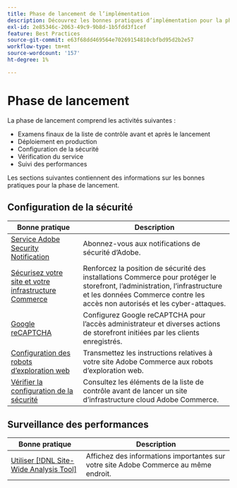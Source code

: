 ```yaml
---
title: Phase de lancement de l’implémentation
description: Découvrez les bonnes pratiques d’implémentation pour la phase de lancement des projets Adobe Commerce.
exl-id: 2e85346c-2063-49c9-9b8d-1b5fdd3f1cef
feature: Best Practices
source-git-commit: e63f68dd469564e70269154810cbfbd95d2b2e57
workflow-type: tm+mt
source-wordcount: '157'
ht-degree: 1%

---
```


# Phase de lancement

La phase de lancement comprend les activités suivantes :

- Examens finaux de la liste de contrôle avant et après le lancement
- Déploiement en production
- Configuration de la sécurité
- Vérification du service
- Suivi des performances

Les sections suivantes contiennent des informations sur les bonnes pratiques pour la phase de lancement.

## Configuration de la sécurité

| Bonne pratique | Description |
|------------------------------------------------------------------------------------------------------------------------------------|--------------------------------------------------------------------------------------------------------------------------------------------------------------------------|
| [Service Adobe Security Notification](https://www.adobe.com/subscription/adbeSecurityNotifications.html) | Abonnez-vous aux notifications de sécurité d’Adobe. |
| [Sécurisez votre site et votre infrastructure Commerce](security-best-practices.md) | Renforcez la position de sécurité des installations Commerce pour protéger le storefront, l’administration, l’infrastructure et les données Commerce contre les accès non autorisés et les cyber-attaques. |
| [Google reCAPTCHA](https://experienceleague.adobe.com/docs/commerce-admin/systems/security/captcha/security-google-recaptcha.html?lang=fr) | Configurez Google reCAPTCHA pour l’accès administrateur et diverses actions de storefront initiées par les clients enregistrés. |
| [Configuration des robots d’exploration web](robots-txt.md) | Transmettez les instructions relatives à votre site Adobe Commerce aux robots d’exploration web. |
| [Vérifier la configuration de la sécurité](https://experienceleague.adobe.com/docs/commerce-cloud-service/user-guide/launch/checklist.html?lang=fr) | Consultez les éléments de la liste de contrôle avant de lancer un site d’infrastructure cloud Adobe Commerce. |

## Surveillance des performances

| Bonne pratique | Description |
|------------------------------------------------------------------------------------------------------------------------------------------------|----------------------------------------------------------------------|
| [Utiliser  [!DNL Site-Wide Analysis Tool]](../../../tools/site-wide-analysis-tool/intro.md#integrations-with-other-adobe-commerce-support-tools) | Affichez des informations importantes sur votre site Adobe Commerce au même endroit. |

